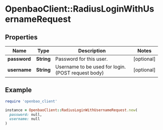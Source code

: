 # OpenbaoClient::RadiusLoginWithUsernameRequest

## Properties

| Name | Type | Description | Notes |
| ---- | ---- | ----------- | ----- |
| **password** | **String** | Password for this user. | [optional] |
| **username** | **String** | Username to be used for login. (POST request body) | [optional] |

## Example

```ruby
require 'openbao_client'

instance = OpenbaoClient::RadiusLoginWithUsernameRequest.new(
  password: null,
  username: null
)
```

